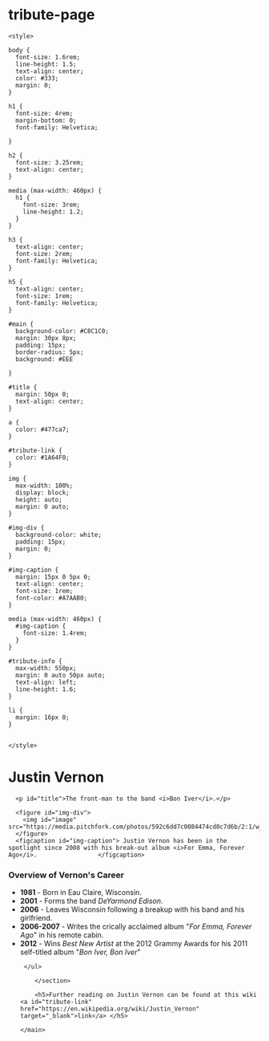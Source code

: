 # tribute-page
<!-- This is the tribute page for Justin Vernon
-->

<!DOCTYPE html>
<html>
  <head>
    <meta charset="UTF-8">
    <meta name="Tribute to Justin Vernon"     content="Tribute Website">

    <style>

    body {
      font-size: 1.6rem;
      line-height: 1.5;
      text-align: center;
      color: #333;
      margin: 0;
    }

    h1 {
      font-size: 4rem;
      margin-bottom: 0;
      font-family: Helvetica;

    }

    h2 {
      font-size: 3.25rem;
      text-align: center;
    }

    media (max-width: 460px) {
      h1 {
        font-size: 3rem;
        line-height: 1.2;
      }
    }

    h3 {
      text-align: center;
      font-size: 2rem;
      font-family: Helvetica;
    }

    h5 {
      text-align: center;
      font-size: 1rem;
      font-family: Helvetica;
    }

    #main {
      background-color: #C8C1C0;
      margin: 30px 8px;
      padding: 15px;
      border-radius: 5px;
      background: #EEE

    }

    #title {
      margin: 50px 0;
      text-align: center;
    }

    a {
      color: #477ca7;
    }

    #tribute-link {
      color: #1A64F0;
    }

    img {
      max-width: 100%;
      display: block;
      height: auto;
      margin: 0 auto;
    }

    #img-div {
      background-color: white;
      padding: 15px;
      margin: 0;
    }

    #img-caption {
      margin: 15px 0 5px 0;
      text-align: center;
      font-size: 1rem;
      font-color: #A7AAB0;
    }

    media (max-width: 460px) {
      #img-caption {
        font-size: 1.4rem;
      }
    }

    #tribute-info {
      max-width: 550px;
      margin: 0 auto 50px auto;
      text-align: left;
      line-height: 1.6;
    }

    li {
      margin: 16px 0;
    }


    </style>

  </head>

  <body>
    <main id="main">
      <h1 id="title"> Justin Vernon </h1>

      <p id="title">The front-man to the band <i>Bon Iver</i>.</p>

      <figure id="img-div">
        <img id="image" src="https://media.pitchfork.com/photos/592c6dd7c0084474cd0c7d6b/2:1/w_648/86f9142c.jpg"
      </figure>
      <figcaption id="img-caption"> Justin Vernon has been in the spotlight since 2008 with his break-out album <i>For Emma, Forever Ago</i>.                 </figcaption>

   <section id="main">
     <h3>Overview of Vernon's Career</h3>
     <ul id="tribute-info">
       <li> <b>1981</b> - Born in Eau Claire, Wisconsin.</li>
       <li> <b>2001</b> - Forms the band <i>DeYarmond Edison</i>.</li>
       <li> <b>2006</b> - Leaves Wisconsin following a breakup with his band and his girlfriend.</li>
       <li> <b>2006-2007</b> - Writes the crically acclaimed album "<i>For Emma, Forever Ago</i>" in his remote cabin. </li>
       <li> <b>2012</b> - Wins <i>Best New Artist</i> at the 2012 Grammy Awards for his 2011 self-titled album "<i>Bon Iver, Bon Iver</i>"</li>

     </ul>

        </section>

        <h5>Further reading on Justin Vernon can be found at this wiki <a id="tribute-link" href="https://en.wikipedia.org/wiki/Justin_Vernon" target="_blank">link</a> </h5>

    </main>


  </body>

</html>

